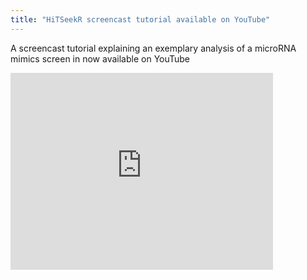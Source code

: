 ```yaml
---
title: "HiTSeekR screencast tutorial available on YouTube"
---
```


A screencast tutorial explaining an exemplary analysis of a microRNA mimics screen in now available on YouTube 

<iframe width="420" height="315" src="https://www.youtube.com/embed/CVElY1us2Mw" frameborder="0" allowfullscreen></iframe>